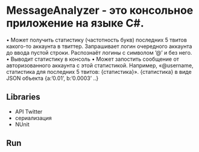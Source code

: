 # MessageAnalyzer - это консольное приложение на языке C#. 

•	Может получить статистику (частотность букв) последних 5 твитов какого-то аккаунта в твиттер.
  Запрашивает логин очередного аккаунта до ввода пустой строки. Распознаёт логины с символом ’@’ и без него.	
• Выводит статистику в консоль
•	Может запостить сообщение от авторизованного аккаунта с этой статистикой.
  Например, «@username, статистика для последних 5 твитов: {статистика}».
  {статистика} в виде JSON объекта {a:’0.01’, b:’0.0003’ ..} 

## Libraries
* API Twitter
* сериализация
* NUnit

## Run
